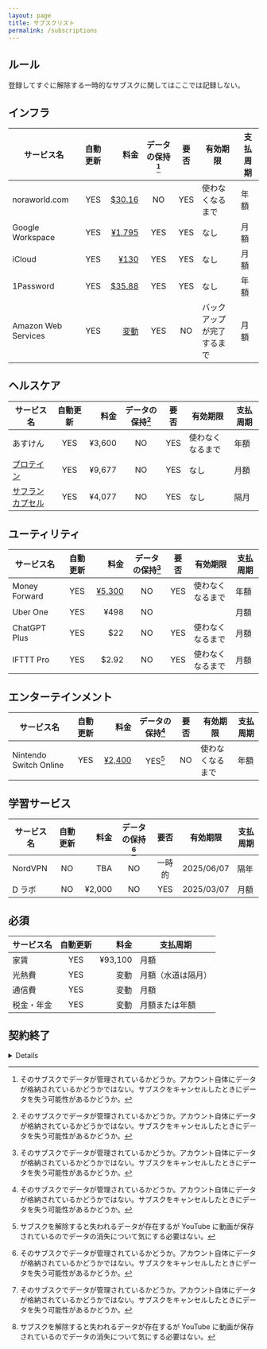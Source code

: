 ```yaml
---
layout: page
title: サブスクリスト
permalink: /subscriptions
---
```


## ルール
登録してすぐに解除する一時的なサブスクに関してはここでは記録しない。



## インフラ

| サービス名 | 自動更新 | 料金 | データの保持[^data] | 要否 | 有効期限 | 支払周期 |
| --- | :---: | ---: | :---: | :---: | --- | --- |
| noraworld.com | YES | [$30.16](https://dcc.godaddy.com/control/noraworld.com/settings) | NO | YES | 使わなくなるまで | 年額 |
| Google Workspace | YES | [¥1,795](https://www.g-workspace.jp/price/) | YES | YES | なし | 月額 |
| iCloud | YES | [¥130](https://support.apple.com/ja-jp/HT201238) | YES | YES | なし | 月額 |
| 1Password | YES | [$35.88](https://1password.com/sign-up/) | YES | YES | なし | 年額 |
| Amazon Web Services | YES | [変動](https://us-east-1.console.aws.amazon.com/billing/home?region=us-east-1#/) | YES | NO | バックアップが完了するまで | 月額 |



## ヘルスケア

| サービス名 | 自動更新 | 料金 | データの保持[^data] | 要否 | 有効期限 | 支払周期 |
| --- | :---: | ---: | :---: | :---: | --- | --- |
| あすけん | YES | ¥3,600 | NO | YES | 使わなくなるまで | 年額 |
| [プロテイン](https://frombanana.com/shop/products/hfp002) | YES | ¥9,677 | NO | YES | なし | 月額 |
| [サフランカプセル](https://jp.iherb.com/pr/life-extension-optimized-saffron-88-25-mg-60-vegetarian-capsules/23953) | YES | ¥4,077 | NO | YES | なし | 隔月 |



## ユーティリティ

| サービス名 | 自動更新 | 料金 | データの保持[^data] | 要否 | 有効期限 | 支払周期 |
| --- | :---: | ---: | :---: | :---: | --- | --- |
| Money Forward | YES | [¥5,300](https://support.me.moneyforward.com/hc/ja/articles/4409828451993-%E3%83%97%E3%83%AC%E3%83%9F%E3%82%A2%E3%83%A0%E3%82%B5%E3%83%BC%E3%83%93%E3%82%B9%E3%81%AE%E6%96%99%E9%87%91%E3%81%AB%E3%81%A4%E3%81%84%E3%81%A6%E6%95%99%E3%81%88%E3%81%A6%E3%81%8F%E3%81%A0%E3%81%95%E3%81%84) | NO | YES | 使わなくなるまで | 年額 |
| Uber One | YES | ¥498 | NO | | | 月額 |
| ChatGPT Plus | YES | $22 | NO | YES | 使わなくなるまで | 月額 |
| IFTTT Pro | YES | $2.92 | NO | YES | 使わなくなるまで | 月額 |



## エンターテインメント

| サービス名 | 自動更新 | 料金 | データの保持[^data] | 要否 | 有効期限 | 支払周期 |
| --- | :---: | ---: | :---: | :---: | --- | --- |
| Nintendo Switch Online | YES | [¥2,400](https://www.nintendo.co.jp/hardware/switch/onlineservice/pricing/index.html) | YES[^do_not_care] | NO | 使わなくなるまで | 年額 |



## 学習サービス

| サービス名 | 自動更新 | 料金 | データの保持[^data] | 要否 | 有効期限 | 支払周期 |
| --- | :---: | ---: | :---: | :---: | --- | --- |
| NordVPN | NO | TBA | NO | 一時的 | 2025/06/07 | 隔年 |
| D ラボ | NO | ¥2,000 | NO | YES | 2025/03/07 | 月額 |



## 必須

| サービス名 | 自動更新 | 料金 | 支払周期 |
| --- | :---: | ---: | --- |
| 家賃 | YES | ¥93,100 | 月額 |
| 光熱費 | YES | 変動 | 月額（水道は隔月） |
| 通信費 | YES | 変動 | 月額 |
| 税金・年金 | YES | 変動 | 月額または年額 |



## 契約終了
<details>

| サービス名 | 自動更新 | 料金 | データの保持[^data] | 要否 | 有効期限 | 支払周期 |
| --- | :---: | ---: | :---: | :---: | --- | --- |
| YouTube Premium | NO | ¥1,280 | NO | NO | 2025/03/09 | 月額 |
| Zenhub | NO | [$12.50](https://www.zenhub.com/pricing) | 部分的 | NO | 2024/04/07 | 月額 |
| Amazon Prime | NO | [¥600](https://www.amazon.co.jp/gp/primecentral) | NO | NO | 2024/03/31 | 月額 |
| Kindle Unlimited | NO | [¥980](https://www.amazon.co.jp/yourmembershipsandsubscriptions) | NO | NO | 2024/04/25 | 月額 |
| Netflix | NO | [¥790](https://help.netflix.com/en/node/24926) | NO | NO | 2023/09/28 | 月額 |
| d アニメストア | NO | ¥550 | NO | NO | 2023/07/29 | 月額 |
| Language Reactor | NO | ¥853 | NO | NO | 2023/07/11 | 月額 |
| PolyGit | NO | ¥1,300 | NO | NO | 2023/06/13 | 年額 |
| HiNative | NO | ¥1,200 | NO | NO | 2022/09/03 | 月額 |
| NordVPN | NO | ¥1,510 | NO | NO | 2022/08/27 | 月額 |
| YouTube Premium | NO | ¥1,180 | NO | NO | 2022/08/09 | 月額 |
| D ラボ | NO | ¥1,320 | NO | NO | 2022/08/01 | 月額 |
| ELSA Speak | NO | ¥3,600 | NO | NO | 2022/06/18 | 年額 |
| PlayStation Plus | NO | ¥5,143 | YES[^do_not_care] | NO | 2022/03/27 | 年額 |
</details>



[^data]: そのサブスクでデータが管理されているかどうか。アカウント自体にデータが格納されているかどうかではない。サブスクをキャンセルしたときにデータを失う可能性があるかどうか。

[^do_not_care]: サブスクを解除すると失われるデータが存在するが YouTube に動画が保存されているのでデータの消失について気にする必要はない。

